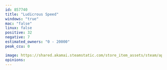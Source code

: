 ```yaml
---
id: 857740
title: "Ludicrous Speed"
windows: "true"
mac: "false"
linux: false
positive: 32
negative: 7
estimated_owners: "0 - 20000"
peak_ccu: 0

image: https://shared.akamai.steamstatic.com/store_item_assets/steam/apps/857740/header.jpg?t=1615516798
opinions:
---
```

